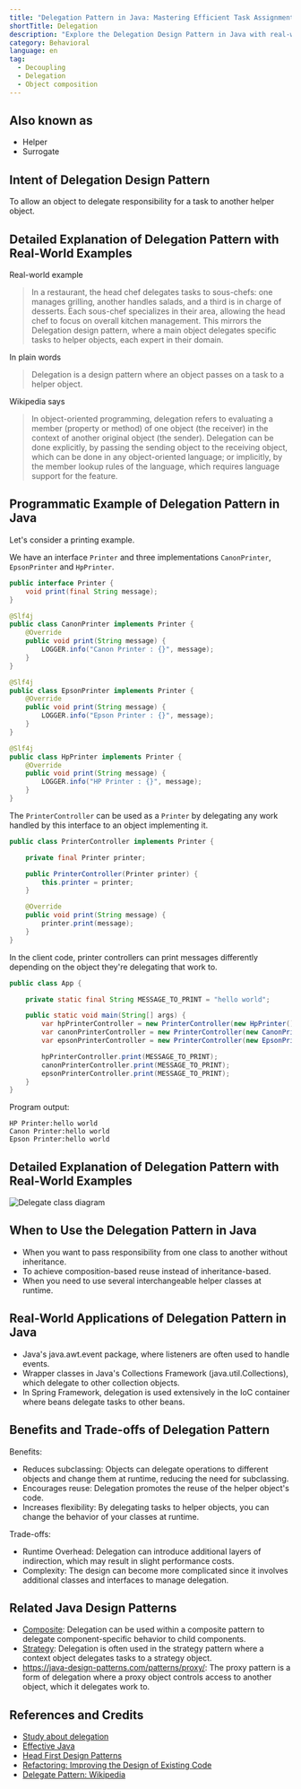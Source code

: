 ```yaml
---
title: "Delegation Pattern in Java: Mastering Efficient Task Assignment"
shortTitle: Delegation
description: "Explore the Delegation Design Pattern in Java with real-world examples, class diagrams, and its benefits. Learn how to enhance your code flexibility and reuse."
category: Behavioral
language: en
tag:
  - Decoupling
  - Delegation
  - Object composition
---
```


## Also known as

* Helper
* Surrogate

## Intent of Delegation Design Pattern

To allow an object to delegate responsibility for a task to another helper object.

## Detailed Explanation of Delegation Pattern with Real-World Examples

Real-world example

> In a restaurant, the head chef delegates tasks to sous-chefs: one manages grilling, another handles salads, and a third is in charge of desserts. Each sous-chef specializes in their area, allowing the head chef to focus on overall kitchen management. This mirrors the Delegation design pattern, where a main object delegates specific tasks to helper objects, each expert in their domain.

In plain words

> Delegation is a design pattern where an object passes on a task to a helper object.

Wikipedia says

> In object-oriented programming, delegation refers to evaluating a member (property or method) of one object (the receiver) in the context of another original object (the sender). Delegation can be done explicitly, by passing the sending object to the receiving object, which can be done in any object-oriented language; or implicitly, by the member lookup rules of the language, which requires language support for the feature.

## Programmatic Example of Delegation Pattern in Java

Let's consider a printing example.

We have an interface `Printer` and three implementations `CanonPrinter`, `EpsonPrinter` and `HpPrinter`.

```java
public interface Printer {
    void print(final String message);
}

@Slf4j
public class CanonPrinter implements Printer {
    @Override
    public void print(String message) {
        LOGGER.info("Canon Printer : {}", message);
    }
}

@Slf4j
public class EpsonPrinter implements Printer {
    @Override
    public void print(String message) {
        LOGGER.info("Epson Printer : {}", message);
    }
}

@Slf4j
public class HpPrinter implements Printer {
    @Override
    public void print(String message) {
        LOGGER.info("HP Printer : {}", message);
    }
}
```

The `PrinterController` can be used as a `Printer` by delegating any work handled by this interface to an object implementing it.

```java
public class PrinterController implements Printer {

    private final Printer printer;

    public PrinterController(Printer printer) {
        this.printer = printer;
    }

    @Override
    public void print(String message) {
        printer.print(message);
    }
}
```

In the client code, printer controllers can print messages differently depending on the object they're delegating that work to.

```java
public class App {

    private static final String MESSAGE_TO_PRINT = "hello world";

    public static void main(String[] args) {
        var hpPrinterController = new PrinterController(new HpPrinter());
        var canonPrinterController = new PrinterController(new CanonPrinter());
        var epsonPrinterController = new PrinterController(new EpsonPrinter());

        hpPrinterController.print(MESSAGE_TO_PRINT);
        canonPrinterController.print(MESSAGE_TO_PRINT);
        epsonPrinterController.print(MESSAGE_TO_PRINT);
    }
}
```

Program output:

```
HP Printer:hello world
Canon Printer:hello world
Epson Printer:hello world
```

## Detailed Explanation of Delegation Pattern with Real-World Examples

![Delegate class diagram](./etc/delegation.png "Delegate")

## When to Use the Delegation Pattern in Java

* When you want to pass responsibility from one class to another without inheritance.
* To achieve composition-based reuse instead of inheritance-based.
* When you need to use several interchangeable helper classes at runtime.

## Real-World Applications of Delegation Pattern in Java

* Java's java.awt.event package, where listeners are often used to handle events.
* Wrapper classes in Java's Collections Framework (java.util.Collections), which delegate to other collection objects.
* In Spring Framework, delegation is used extensively in the IoC container where beans delegate tasks to other beans.

## Benefits and Trade-offs of Delegation Pattern

Benefits:

* Reduces subclassing: Objects can delegate operations to different objects and change them at runtime, reducing the need for subclassing.
* Encourages reuse: Delegation promotes the reuse of the helper object's code.
* Increases flexibility: By delegating tasks to helper objects, you can change the behavior of your classes at runtime.

Trade-offs:

* Runtime Overhead: Delegation can introduce additional layers of indirection, which may result in slight performance costs.
* Complexity: The design can become more complicated since it involves additional classes and interfaces to manage delegation.

## Related Java Design Patterns

* [Composite](https://java-design-patterns.com/patterns/composite/): Delegation can be used within a composite pattern to delegate component-specific behavior to child components.
* [Strategy](https://java-design-patterns.com/patterns/strategy/): Delegation is often used in the strategy pattern where a context object delegates tasks to a strategy object.
* https://java-design-patterns.com/patterns/proxy/: The proxy pattern is a form of delegation where a proxy object controls access to another object, which it delegates work to.

## References and Credits

* [Study about delegation](https://runtimehub.com/p/jdp@20240509:delegation/)
* [Effective Java](https://amzn.to/4aGE7gX)
* [Head First Design Patterns](https://amzn.to/3J9tuaB)
* [Refactoring: Improving the Design of Existing Code](https://amzn.to/3VOcRsw)
* [Delegate Pattern: Wikipedia ](https://en.wikipedia.org/wiki/Delegation_pattern)
